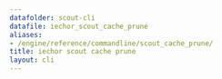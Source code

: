 ```yaml
---
datafolder: scout-cli
datafile: iechor_scout_cache_prune
aliases:
- /engine/reference/commandline/scout_cache_prune/
title: iechor scout cache prune
layout: cli
---
```


<!--
This page is automatically generated from iEchor's source code. If you want to
suggest a change to the text that appears here, open a ticket in the source
repository on GitHub:

https://github.com/iechor/scout-cli
-->
